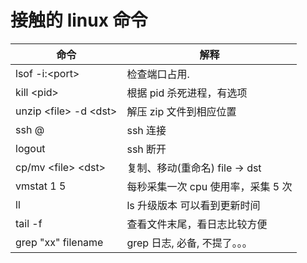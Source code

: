 # 接触的 linux 命令

| 命令                                       | 解释                               |
| ------------------------------------------ | ---------------------------------- |
| lsof -i:\<port\>                           | 检查端口占用.                      |
| kill \<pid\>                               | 根据 pid 杀死进程，有选项          |
| unzip \<file\> -d \<dst\>                  | 解压 zip 文件到相应位置            |
| ssh <username>@<IP address or domain name> | ssh 连接                           |
| logout                                     | ssh 断开                           |
| cp/mv \<file\> \<dst\>                     | 复制、移动(重命名) file -> dst     |
| vmstat 1 5                                 | 每秒采集一次 cpu 使用率，采集 5 次 |
| ll                                         | ls 升级版本 可以看到更新时间       |
| tail -f                                    | 查看文件末尾，看日志比较方便       |
| grep "xx" filename                         | grep 日志, 必备, 不提了。。。      |
